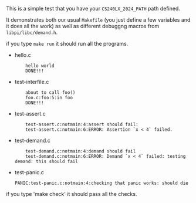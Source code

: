 This is a simple test that you have your `CS240LX_2024_PATH` path defined.

It demonstrates both our usual `Makefile` (you just define a few variables
and it does all the work) as well as different debuggng macros from
`libpi/libc/demand.h`.


if you type `make run` it should run all the programs.

  - hello.c	

            hello world
            DONE!!!

  - test-interfile.c

            about to call foo()
            foo.c:foo:5:in foo
            DONE!!!

  - test-assert.c  

            test-assert.c:notmain:4:assert should fail:
            test-assert.c:notmain:6:ERROR: Assertion `x < 4` failed.

  - test-demand.c  

            test-demand.c:notmain:4:demand should fail
            test-demand.c:notmain:6:ERROR: Demand `x < 4` failed: testing demand: this should fail

  - test-panic.c

        PANIC:test-panic.c:notmain:4:checking that panic works: should die


if you type 'make check' it should pass all the checks.

